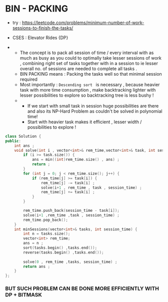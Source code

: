# BIN - PACKING

- try : https://leetcode.com/problems/minimum-number-of-work-sessions-to-finish-the-tasks/
- CSES : Elevator Rides {DP}

- - The concept is to pack all session of time / every interval with as much as busy as you could to optimally take lesser sessions of work , combining right set of tasks together with in a session to ie lesser overall no. of sessions are needed to complete all tasks .
  - BIN PACKING means : Packing the tasks well so that minimal session required
  - Most importantly : `Descending sort ` is necessary , because heavier task with more time consumption , make backtracking lighter with lesser possibilities to explore so backtracking tree is less bushy !
  - - If we start with small task in session huge possibilities are there and also its NP-Hard Problem as couldn't be solved in polynomial time!
    - Start with heavier task makes it efficient , lesser width / possibilities to explore !

```cpp
class Solution {
public:
    int ans ;
    void solve(int i , vector<int>& rem_time,vector<int>& task, int session_time) {
        if (i >= task.size()) {
            ans = min((int)rem_time.size() , ans) ;
            return ;
        }
        for (int j = 0; j < rem_time.size(); j++) {
            if (rem_time[j] >= task[i]) {
                rem_time[j] -= task[i] ;
                solve(i+1 , rem_time , task , session_time) ;
                rem_time[j] += task[i] ;
            }
        }

        rem_time.push_back(session_time - task[i]);
        solve(i+1 ,rem_time ,task , session_time) ;
        rem_time.pop_back();
    }
    int minSessions(vector<int>& tasks, int session_time) {
        int n = tasks.size();
        vector<int> rem_time;
        ans = n ;
        sort(tasks.begin() ,tasks.end());
        reverse(tasks.begin() ,tasks.end());
        
        solve(0 , rem_time ,tasks, session_time) ;
        return ans ;
    }
};

```
### BUT SUCH PROBLEM CAN BE DONE MORE EFFICIENTLY WITH DP + BITMASK 

```cpp

```
